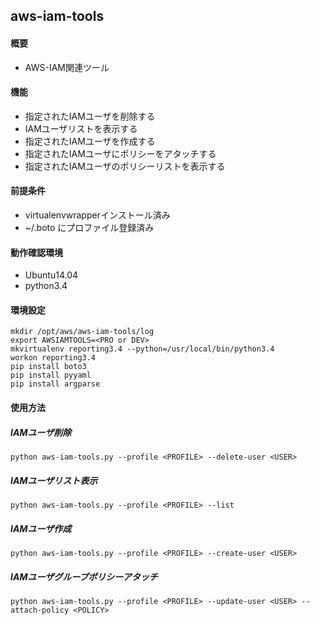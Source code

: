 aws-iam-tools
------------

#### 概要

* AWS-IAM関連ツール

#### 機能

* 指定されたIAMユーザを削除する
* IAMユーザリストを表示する
* 指定されたIAMユーザを作成する
* 指定されたIAMユーザにポリシーをアタッチする
* 指定されたIAMユーザのポリシーリストを表示する

#### 前提条件

* virtualenvwrapperインストール済み
* ~/.boto にプロファイル登録済み

#### 動作確認環境

* Ubuntu14.04
* python3.4

#### 環境設定

```
mkdir /opt/aws/aws-iam-tools/log
export AWSIAMTOOLS=<PRO or DEV>
mkvirtualenv reporting3.4 --python=/usr/local/bin/python3.4
workon reporting3.4
pip install boto3
pip install pyyaml
pip install argparse
```

#### 使用方法

##### IAMユーザ削除

```
python aws-iam-tools.py --profile <PROFILE> --delete-user <USER>
```

##### IAMユーザリスト表示

```
python aws-iam-tools.py --profile <PROFILE> --list
```

##### IAMユーザ作成

```
python aws-iam-tools.py --profile <PROFILE> --create-user <USER>
```

##### IAMユーザグループポリシーアタッチ

```
python aws-iam-tools.py --profile <PROFILE> --update-user <USER> --attach-policy <POLICY>
```

